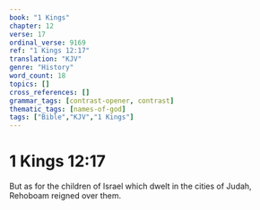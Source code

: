 ```yaml
---
book: "1 Kings"
chapter: 12
verse: 17
ordinal_verse: 9169
ref: "1 Kings 12:17"
translation: "KJV"
genre: "History"
word_count: 18
topics: []
cross_references: []
grammar_tags: [contrast-opener, contrast]
thematic_tags: [names-of-god]
tags: ["Bible","KJV","1 Kings"]
---
```


# 1 Kings 12:17

But as for the children of Israel which dwelt in the cities of Judah, Rehoboam reigned over them.
